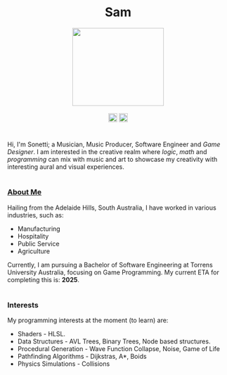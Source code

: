 <h1 align="center">Sam</h1>

<div align="center">
  <img src="https://sonetti.net/images/Schroeder's_stairs2.png" width="207.5" height="177" align="center" />
  <br />
  <br />
  <a href="https://www.youtube.com/@Sonetti./"><img src="https://www.youtube.com/s/desktop/0646520c/img/favicon_144x144.png" width="20" height="20" /></a>
  <a href="https://open.spotify.com/artist/7lbSKPOhlPHCRSyoh0s5q4?si=e43c7f059803478a"><img src="https://open.spotifycdn.com/cdn/images/favicon16.1c487bff.png" width="20" height="20" /></a>
</div>


<h1 align="center"></h1>

<p>Hi, I'm Sonetti; a Musician, Music Producer, Software Engineer and <i>Game Designer</i>. I am interested in the creative realm where <i>logic</i>, <i>math</i> and <i>programming</i> can mix with music and art to showcase my creativity with interesting aural and visual experiences.</p>

<h1 align="center"></h1>
<h3><u>About Me</u></h3>

<p>Hailing from the Adelaide Hills, South Australia, I have worked in various industries, such as:</p>

<ul>
  <li>Manufacturing</li>
  <li>Hospitality</li>
  <li>Public Service</li>
  <li>Agriculture</li>
</ul>

Currently, I am pursuing a Bachelor of Software Engineering at Torrens University Australia, focusing on Game Programming. My current ETA for completing this is: <b>2025</b>.</p>

<h1 align="center"></h1>
<h3>Interests</h3>

My programming interests at the moment (to learn) are:

<ul>
  <li>Shaders - HLSL.</li>
  <li>Data Structures - AVL Trees, Binary Trees, Node based structures.</li>
  <li>Procedural Generation - Wave Function Collapse, Noise, Game of Life</li>
  <li>Pathfinding Algorithms - Dijkstras, A*, Boids</li>
  <li>Physics Simulations - Collisions</li>
</ul>

<!---
Sonett-i/Sonett-i is a ✨ special ✨ repository because its `README.md` (this file) appears on your GitHub profile.
You can click the Preview link to take a look at your changes.
--->
